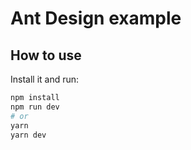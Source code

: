# Ant Design example

## How to use


Install it and run:

```bash
npm install
npm run dev
# or
yarn
yarn dev
```